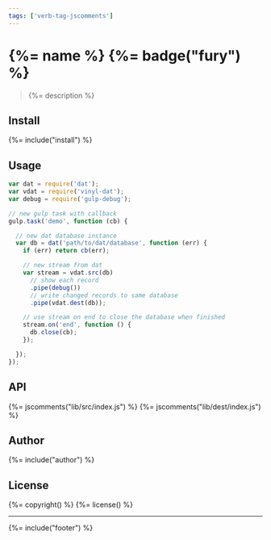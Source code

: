 ```yaml
---
tags: ['verb-tag-jscomments']
---
```

# {%= name %} {%= badge("fury") %}

> {%= description %}

## Install
{%= include("install") %}

## Usage

```js
var dat = require('dat');
var vdat = require('vinyl-dat');
var debug = require('gulp-debug');

// new gulp task with callback
gulp.task('demo', function (cb) {

  // new dat database instance
  var db = dat('path/to/dat/database', function (err) {
    if (err) return cb(err);

    // new stream from dat
    var stream = vdat.src(db)
      // show each record
      .pipe(debug())
      // write changed records to same database
      .pipe(vdat.dest(db));

    // use stream on end to close the database when finished
    stream.on('end', function () {
      db.close(cb);
    });

  });
});
```

## API
{%= jscomments("lib/src/index.js") %}
{%= jscomments("lib/dest/index.js") %}

## Author
{%= include("author") %}

## License
{%= copyright() %}
{%= license() %}

***

{%= include("footer") %}